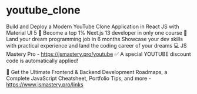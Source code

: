 # youtube_clone
Build and Deploy a Modern YouTube Clone Application in React JS with Material UI 5
🌟 Become a top 1% Next.js 13 developer in only one course
🚀 Land your dream programming job in 6 months
Showcase your dev skills with practical experience and land the coding career of your dreams
💻 JS Mastery Pro - https://jsmastery.pro/youtube ✅ A special YOUTUBE discount code is automatically applied!

📙 Get the Ultimate Frontend & Backend Development Roadmaps, a Complete JavaScript Cheatsheet, Portfolio Tips, and more - https://www.jsmastery.pro/links
